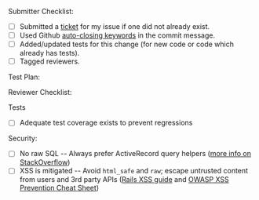 Submitter Checklist:

- [ ] Submitted a [ticket](https://github.com/brave-intl/publishers/issues) for my issue if one did not already exist.
- [ ] Used Github [auto-closing keywords](https://help.github.com/articles/closing-issues-via-commit-messages/) in the commit message.
- [ ] Added/updated tests for this change (for new code or code which already has tests).
- [ ] Tagged reviewers.

Test Plan:


Reviewer Checklist:

Tests
- [ ] Adequate test coverage exists to prevent regressions

Security:
- [ ] No raw SQL -- Always prefer ActiveRecord query helpers ([more info on StackOverflow](https://stackoverflow.com/questions/41410752/rails-5-sql-injection#41452695))
- [ ] XSS is mitigated -- Avoid `html_safe` and `raw`; escape untrusted content from users and 3rd party APIs ([Rails XSS guide](https://brakemanpro.com/2017/09/08/cross-site-scripting-in-rails) and [OWASP XSS Prevention Cheat Sheet](https://www.owasp.org/index.php/XSS_(Cross_Site_Scripting)_Prevention_Cheat_Sheet))
